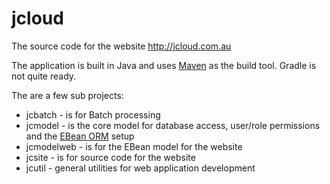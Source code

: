 # jcloud

The source code for the website http://jcloud.com.au

The application is built in Java and uses [Maven](http://maven.apache.org) as the build tool. Gradle is not quite ready.

The are a few sub projects:
* jcbatch - is for Batch processing
* jcmodel - is the core model for database access, user/role permissions and the [EBean ORM](http://ebean-orm.github.io) setup
* jcmodelweb - is for the EBean model for the website
* jcsite - is for source code for the website
* jcutil - general utilities for web application development
